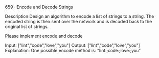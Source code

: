 659 · Encode and Decode Strings
<!-- lintcode -->


Description
Design an algorithm to encode a list of strings to a string. The encoded string is then sent over the network and is decoded back to the original list of strings.

Please implement encode and decode

Input: ["lint","code","love","you"]
Output: ["lint","code","love","you"]
Explanation:
One possible encode method is: "lint:;code:;love:;you"